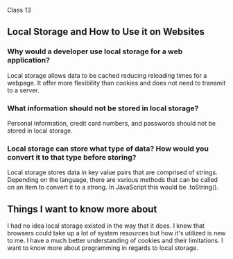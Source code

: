 Class 13

## Local Storage and How to Use it on Websites

### Why would a developer use local storage for a web application?
Local storage allows data to be cached reducing reloading times for a webpage. It offer more flexibility than cookies and does not need to transmit to a server. 

### What information should not be stored in local storage?
Personal information, credit card numbers, and passwords should not be stored in local storage. 

### Local storage can store what type of data? How would you convert it to that type before storing?
Local storage stores data in key value pairs that are comprised of strings. Depending on the language, there are various methods that can be called on an item to convert it to a strong. In JavaScript this would be .toString().

## Things I want to know more about
I had no idea local storage existed in the way that it does. I knew that browsers could take up a lot of system resources but how it's utilized is new to me. I have a much better understanding of cookies and their limitations. I want to know more about programming in regards to local storage. 